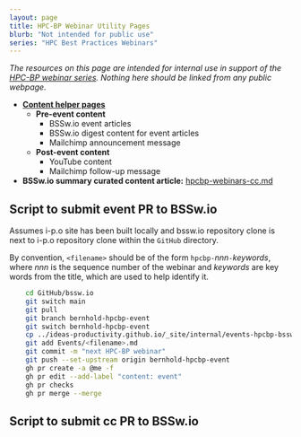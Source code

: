 ```yaml
---
layout: page
title: HPC-BP Webinar Utility Pages
blurb: "Not intended for public use"
series: "HPC Best Practices Webinars"
---
```


*The resources on this page are intended for internal use in support of the [HPC-BP webinar series](/resources/series/hpc-best-practices-webinars/).  Nothing here should be linked from any public webpage.*

- **[Content helper pages](hpcbp-helpers)** 
  - **Pre-event content**
    - BSSw.io event articles
    - BSSw.io digest content for event articles
    - Mailchimp announcement message
  - **Post-event content**
    - YouTube content
    - Mailchimp follow-up message
- **BSSw.io summary curated content article:** [hpcbp-webinars-cc.md](hpcbp-webinars-cc.md)

## Script to submit event PR to BSSw.io

Assumes i-p.o site has been built locally and bssw.io repository clone is next to i-p.o repository clone within the `GitHub` directory.

By convention, `<filename>` should be of the form `hpcbp-`*nnn*`-`*keywords*, where *nnn* is the sequence number of the webinar and *keywords* are key words from the title, which are used to help identify it.

```bash
    cd GitHub/bssw.io
    git switch main
    git pull
    git branch bernhold-hpcbp-event
    git switch bernhold-hpcbp-event
    cp ../ideas-productivity.github.io/_site/internal/events-hpcbp-bsswio/<filename>.html Events/<filename>.md
    git add Events/<filename>.md
    git commit -m "next HPC-BP webinar"
    git push --set-upstream origin bernhold-hpcbp-event
    gh pr create -a @me -f
    gh pr edit --add-label "content: event"
    gh pr checks
    gh pr merge --merge
```

## Script to submit cc PR to BSSw.io
